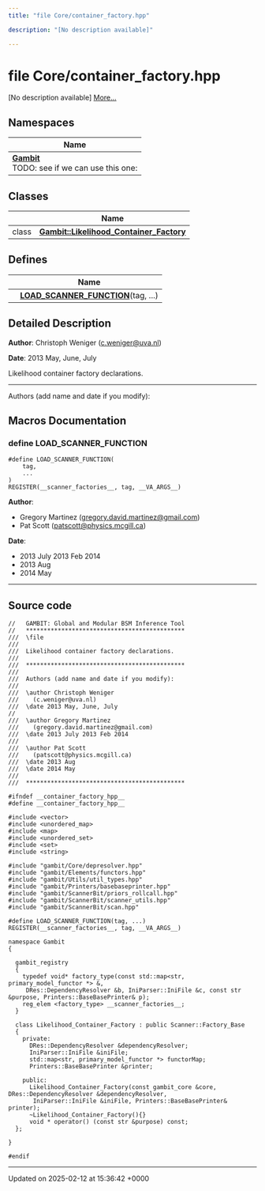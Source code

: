 ```yaml
---
title: "file Core/container_factory.hpp"

description: "[No description available]"

---
```


# file Core/container_factory.hpp

[No description available] [More...](#detailed-description)

## Namespaces

| Name           |
| -------------- |
| **[Gambit](/documentation/code/namespaces/namespacegambit/)** <br>TODO: see if we can use this one:  |

## Classes

|                | Name           |
| -------------- | -------------- |
| class | **[Gambit::Likelihood_Container_Factory](/documentation/code/classes/classgambit_1_1likelihood__container__factory/)**  |

## Defines

|                | Name           |
| -------------- | -------------- |
|  | **[LOAD_SCANNER_FUNCTION](/documentation/code/files/container__factory_8hpp/#define-load-scanner-function)**(tag, ...)  |

## Detailed Description


**Author**: Christoph Weniger ([c.weniger@uva.nl](mailto:c.weniger@uva.nl)) 

**Date**: 2013 May, June, July 

Likelihood container factory declarations.



------------------

Authors (add name and date if you modify):




## Macros Documentation

### define LOAD_SCANNER_FUNCTION

```
#define LOAD_SCANNER_FUNCTION(
    tag,
    ...
)
REGISTER(__scanner_factories__, tag, __VA_ARGS__)
```


**Author**: 

  * Gregory Martinez ([gregory.david.martinez@gmail.com](mailto:gregory.david.martinez@gmail.com)) 
  * Pat Scott ([patscott@physics.mcgill.ca](mailto:patscott@physics.mcgill.ca)) 


**Date**: 

  * 2013 July 2013 Feb 2014
  * 2013 Aug 
  * 2014 May




------------------


## Source code

```
//   GAMBIT: Global and Modular BSM Inference Tool
//   *********************************************
///  \file
///
///  Likelihood container factory declarations.
///
///  *********************************************
///
///  Authors (add name and date if you modify):
///
///  \author Christoph Weniger
///    (c.weniger@uva.nl)
///  \date 2013 May, June, July
//
///  \author Gregory Martinez
///    (gregory.david.martinez@gmail.com)
///  \date 2013 July 2013 Feb 2014
///
///  \author Pat Scott
///    (patscott@physics.mcgill.ca)
///  \date 2013 Aug
///  \date 2014 May
///
///  *********************************************

#ifndef __container_factory_hpp__
#define __container_factory_hpp__

#include <vector>
#include <unordered_map>
#include <map>
#include <unordered_set>
#include <set>
#include <string>

#include "gambit/Core/depresolver.hpp"
#include "gambit/Elements/functors.hpp"
#include "gambit/Utils/util_types.hpp"
#include "gambit/Printers/basebaseprinter.hpp"
#include "gambit/ScannerBit/priors_rollcall.hpp"
#include "gambit/ScannerBit/scanner_utils.hpp"
#include "gambit/ScannerBit/scan.hpp"

#define LOAD_SCANNER_FUNCTION(tag, ...) REGISTER(__scanner_factories__, tag, __VA_ARGS__)

namespace Gambit
{

  gambit_registry
  {
    typedef void* factory_type(const std::map<str, primary_model_functor *> &,
     DRes::DependencyResolver &b, IniParser::IniFile &c, const str &purpose, Printers::BaseBasePrinter& p);
    reg_elem <factory_type> __scanner_factories__;
  }

  class Likelihood_Container_Factory : public Scanner::Factory_Base
  {
    private:
      DRes::DependencyResolver &dependencyResolver;
      IniParser::IniFile &iniFile;
      std::map<str, primary_model_functor *> functorMap;
      Printers::BaseBasePrinter &printer;

    public:
      Likelihood_Container_Factory(const gambit_core &core, DRes::DependencyResolver &dependencyResolver,
       IniParser::IniFile &iniFile, Printers::BaseBasePrinter& printer);
      ~Likelihood_Container_Factory(){}
      void * operator() (const str &purpose) const;
  };

}

#endif
```


-------------------------------

Updated on 2025-02-12 at 15:36:42 +0000
